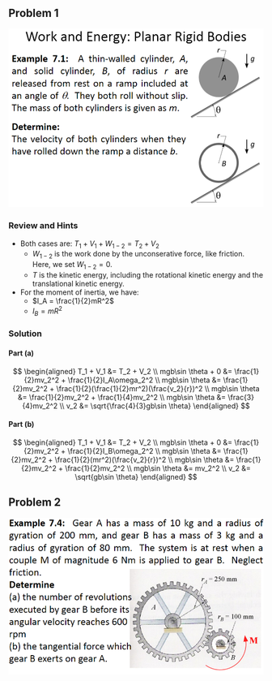 ## Problem 1

<!-- ![image-20231107195436910](./Screenshot%202023-11-28%20133131.png) -->
<img src="./Screenshot 2023-12-05 131837.png" alt="oblique_impact" style="zoom:57%; center;" />

### Review and Hints
- Both cases are: $T_1 + V_1 + W_{1-2} = T_2 + V_2$
  - $W_{1-2}$ is the work done by the unconserative force, like friction. Here, we set $W_{1-2} = 0$.
  - $T$ is the kinetic energy, including the rotational kinetic energy and the translational kinetic energy.
- For the moment of inertia, we have:
  - $I_A = \frac{1}{2}mR^2$
  - $I_B = mR^2$

<div style="page-break-after: always;"></div>

### Solution

#### Part (a)

$$
\begin{aligned}
T_1 + V_1 &= T_2 + V_2 \\
mgb\sin \theta + 0 &= \frac{1}{2}mv_2^2 + \frac{1}{2}I_A\omega_2^2 \\
mgb\sin \theta &= \frac{1}{2}mv_2^2 + \frac{1}{2}(\frac{1}{2}mr^2)(\frac{v_2}{r})^2 \\
mgb\sin \theta &= \frac{1}{2}mv_2^2 + \frac{1}{4}mv_2^2 \\
mgb\sin \theta &= \frac{3}{4}mv_2^2 \\
v_2 &= \sqrt{\frac{4}{3}gb\sin \theta}
\end{aligned}
$$

#### Part (b)

$$
\begin{aligned}
T_1 + V_1 &= T_2 + V_2 \\
mgb\sin \theta + 0 &= \frac{1}{2}mv_2^2 + \frac{1}{2}I_B\omega_2^2 \\
mgb\sin \theta &= \frac{1}{2}mv_2^2 + \frac{1}{2}(mr^2)(\frac{v_2}{r})^2 \\
mgb\sin \theta &= \frac{1}{2}mv_2^2 + \frac{1}{2}mv_2^2 \\
mgb\sin \theta &= mv_2^2 \\
v_2 &= \sqrt{gb\sin \theta}
\end{aligned}
$$

<div style="page-break-after: always;"></div>

## Problem 2

<!-- ![image-20231107195436910](./Screenshot%202023-11-28%20133131.png) -->
<img src="./Screenshot 2023-12-05 134336.png" alt="oblique_impact" style="zoom:57%; center;" />